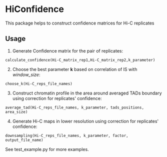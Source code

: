 # HiConfidence
This package helps to construct confidence matrices for Hi-C replicates

## Usage
1. Generate Confidence matrix for the pair of replicates:
```
calculate_confidence(Hi-C_matrix_rep1,Hi-C_matrix_rep2,k_parameter)
```
2. Choose the best parameter **k** based on correlation of IS with *window_size*:
```
choose_k(Hi-C_reps_file_names)
```
3. Construct chromatin profile in the area around averaged TADs boundary using correction for replicates' confidence:
```
average_tad(Hi-C_reps_file_names, k_parameter, tads_positions, area_size)
```
4. Generate Hi-C maps in lower resolution using correction for replicates' confidence:
```
downsampling(Hi-C_reps_file_names, k_parameter, factor, output_file_name)
```

See test_example.py for more examples.

